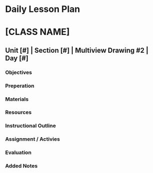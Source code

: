 # Daily Lesson Plan

# [CLASS NAME]

## Unit [#] | Section [#] | Multiview Drawing #2 | Day [#]

### Objectives

### Preperation

### Materials

### Resources

### Instructional Outline

### Assignment / Activies

### Evaluation

### Added Notes
